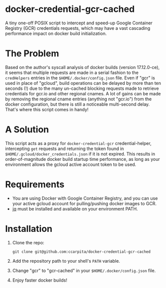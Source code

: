 # docker-credential-gcr-cached

A tiny one-off POSIX script to intercept and speed-up Google Container Registry (GCR) credentials requests, which may have a vast cascading performance impact on docker build initialization.

# The Problem

Based on the author's syscall analysis of docker builds (version 17.12.0-ce), it seems that multiple requests are made in a serial fashion to the `credHelpers` entries in the `$HOME/.docker/config.json` file.  Even if "gcr" is used in place of "gcloud", build operations can be delayed by more than ten seconds (!) due to the many un-cached blocking requests made to retrieve credentials for gcr.io and other regional cnames.  A lot of gains can be made by removing the regional cname entries (anything not "gcr.io") from the docker configuration, but there is still a noticeable multi-second delay.  That's where this script comes in handy!

# A Solution

This script acts as a proxy for `docker-credential-gcr` credential-helper, intercepting `get` requests and returning the token found in `$HOME/.gcloud/docker_credentials.json` if it is not expired.  This results in order-of-magnitude docker build startup time performance, as long as your environment allows the gcloud active account token to be used.

# Requirements

- You are using Docker with Google Container Registry, and you can use your active gcloud account for pulling/pushing docker images to GCR.
- [jq](https://stedolan.github.io/jq/) must be installed and available on your environment PATH.

# Installation

1. Clone the repo:

    ```
    git clone git@github.com:ccarpita/docker-credential-gcr-cached
    ```

2. Add the repository path to your shell's `PATH` variable.

3. Change "gcr" to "gcr-cached" in your `$HOME/.docker/config.json` file.

4. Enjoy faster docker builds!
